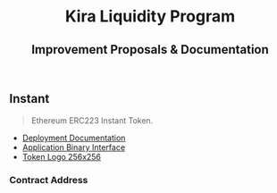 <div align="center">
  <h1>Kira Liquidity Program</h1>
  <h2>Improvement Proposals & Documentation</h2>
  <br/>  
</div>

## Instant

> Ethereum ERC223 Instant Token.

* [Deployment Documentation](./Instant/README.md)
* [Application Binary Interface](./Instant/ABI.json)
* [Token Logo 256x256](./logo.png)

### Contract Address

